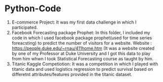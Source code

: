 # Python-Code
1. E-commerce Project: It was my first data challenge in which I participated.
2. Facebook Forecasting package Prophet: In this folder, I included my code in which I used facebook package prophet(used for time series foreacsting) to predict the number of visitors for a website. Website : https://people.duke.edu/~rnau/411home.htm (It was a website created by one of my Professor at Duke University and I got this data to play from him whwn I took Statistical Forecasting course as taught by him.
3. Titanic Kaggle Competiotion: It was a competition in which I played with titanic data and used logistics regression to predict survival based on differetnt attributes/features provided in the titanic dataset.
